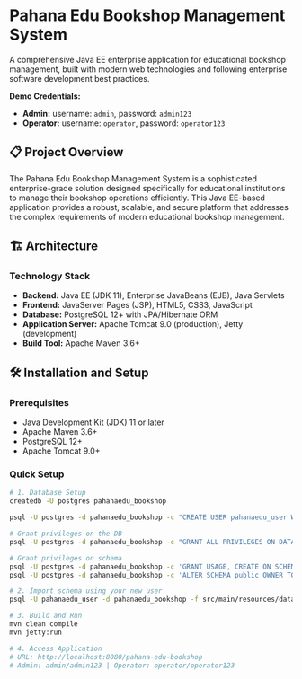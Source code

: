 # Pahana Edu Bookshop Management System

A comprehensive Java EE enterprise application for educational bookshop management, built with modern web technologies and following enterprise software development best practices.

**Demo Credentials:**
- **Admin:** username: `admin`, password: `admin123`
- **Operator:** username: `operator`, password: `operator123`

## 📋 Project Overview

The Pahana Edu Bookshop Management System is a sophisticated enterprise-grade solution designed specifically for educational institutions to manage their bookshop operations efficiently. This Java EE-based application provides a robust, scalable, and secure platform that addresses the complex requirements of modern educational bookshop management.

## 🏗️ Architecture

### Technology Stack

- **Backend:** Java EE (JDK 11), Enterprise JavaBeans (EJB), Java Servlets
- **Frontend:** JavaServer Pages (JSP), HTML5, CSS3, JavaScript
- **Database:** PostgreSQL 12+ with JPA/Hibernate ORM
- **Application Server:** Apache Tomcat 9.0 (production), Jetty (development)
- **Build Tool:** Apache Maven 3.6+

## 🛠️ Installation and Setup

### Prerequisites

- Java Development Kit (JDK) 11 or later
- Apache Maven 3.6+
- PostgreSQL 12+
- Apache Tomcat 9.0+

### Quick Setup

```bash
# 1. Database Setup
createdb -U postgres pahanaedu_bookshop

psql -U postgres -d pahanaedu_bookshop -c "CREATE USER pahanaedu_user WITH PASSWORD 'secure_password_123';"

# Grant privileges on the DB
psql -U postgres -d pahanaedu_bookshop -c "GRANT ALL PRIVILEGES ON DATABASE pahanaedu_bookshop TO pahanaedu_user;"

# Grant privileges on schema
psql -U postgres -d pahanaedu_bookshop -c 'GRANT USAGE, CREATE ON SCHEMA public TO pahanaedu_user;'
psql -U postgres -d pahanaedu_bookshop -c 'ALTER SCHEMA public OWNER TO pahanaedu_user;'

# 2. Import schema using your new user
psql -U pahanaedu_user -d pahanaedu_bookshop -f src/main/resources/database-schema.sql

# 3. Build and Run
mvn clean compile
mvn jetty:run

# 4. Access Application
# URL: http://localhost:8080/pahana-edu-bookshop
# Admin: admin/admin123 | Operator: operator/operator123